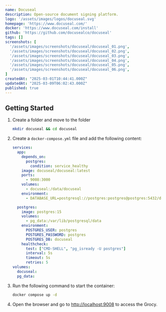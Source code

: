 ```yaml
---
name: Docuseal
description: Open-source document signing platform.
logo: '/assets/images/logos/docuseal.svg'
homepage: 'https://www.docuseal.com/'
docker: 'https://www.docuseal.com/install'
github: 'https://github.com/docusealco/docuseal'
tags: []
screenshots: [
  '/assets/images/screenshots/docuseal/docuseal_01.png',
  '/assets/images/screenshots/docuseal/docuseal_02.png',
  '/assets/images/screenshots/docuseal/docuseal_03.png',
  '/assets/images/screenshots/docuseal/docuseal_04.png',
  '/assets/images/screenshots/docuseal/docuseal_05.png',
  '/assets/images/screenshots/docuseal/docuseal_06.png',
]
createdAt: "2025-03-01T10:44:41.000Z"
updatedAt: "2025-03-09T06:02:43.000Z"
published: true
---
```


## Getting Started

1. Create a folder and move to the folder
    ```bash
    mkdir docuseal && cd docuseal
    ```
2. Create a `docker-compose.yml` file and add the following content:
    ```yaml
    services:
      app:
        depends_on:
          postgres:
            condition: service_healthy
        image: docuseal/docuseal:latest
        ports:
          - 9008:3000
        volumes:
          - docuseal:/data/docuseal
        environment:
          - DATABASE_URL=postgresql://postgres:postgres@postgres:5432/docuseal

      postgres:
        image: postgres:15
        volumes:
          - pg_data:/var/lib/postgresql/data
        environment:
          POSTGRES_USER: postgres
          POSTGRES_PASSWORD: postgres
          POSTGRES_DB: docuseal
        healthcheck:
          test: ["CMD-SHELL", "pg_isready -U postgres"]
          interval: 5s
          timeout: 5s
          retries: 5
    volumes:
      docuseal:
      pg_data:
    ```
3. Run the following command to start the container:
    ```bash
    docker compose up -d
    ```
4. Open the browser and go to [http://localhost:9008](http://localhost:9008) to access the Grocy.
